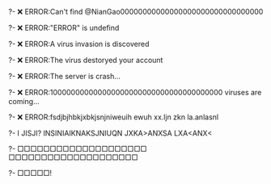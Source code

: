 ?- ❌ ERROR:Can't find @NianGao00000000000000000000000000000000

?- ❌ ERROR:"ERROR" is undefind

?- ❌ ERROR:A virus invasion is discovered

?- ❌ ERROR:The virus destoryed your account

?- ❌ ERROR:The server is crash...


?- ❌ ERROR:100000000000000000000000000000000000000 viruses are coming...

?- ❌ ERROR:fsdjbjhbkjxbkjsnjniweuih ewuh xx.ljn zkn la.anlasnl

?- I JISJI? INSINIAIKNAKSJNIUQN JXKA>ANXSA LXA<ANX<

?- □□□□□□□□□□□□□□□□□□□□ □□□□□□□□□□□□□□□□□□□□

?- □□□□□!
<!---
NianGao00000000000000000000000000000000/NianGao00000000000000000000000000000000 is a ✨ special ✨ repository because a virus(this file) appears on your GitHub profile.
If you click the Preview,your computer will crashed.
!--->
